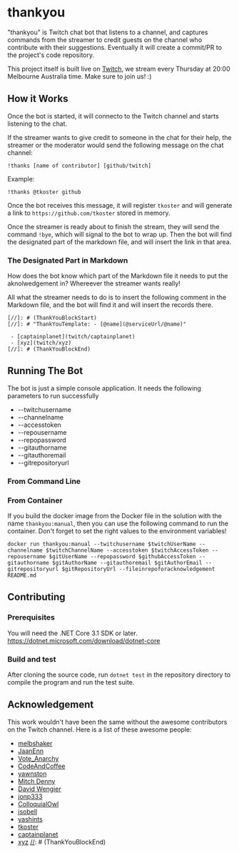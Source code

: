 # thankyou

"thankyou" is Twitch chat bot that listens to a channel, and captures commands from the streamer to credit guests on the channel who contribute with their suggestions. Eventually it will create a commit/PR to the project's code repository.

This project itself is built live on [Twitch](https://twitch.tv/emadashi), we stream every Thursday at 20:00 Melbourne Australia time. Make sure to join us! :)

## How it Works

Once the bot is started, it will connecto to the Twitch channel and starts listening to the chat. 

If the streamer wants to give credit to someone in the chat for their help, the streamer or the moderator would send the following message on the chat channel:

```
!thanks [name of contributor] [github/twitch]
```
Example:
```
!thanks @tkoster github
```

Once the bot receives this message, it will register `tkoster` and will generate a link to `https://github.com/tkoster` stored in memory. 

Once the streamer is ready about to finish the stream, they will send the command `!bye`, which will signal to the bot to wrap up.
Then the bot will find the designated part of the markdown file, and will insert the link in that area.

### The Designated Part in Markdown

How does the bot know which part of the Markdown file it needs to put the aknolwedgement in? Whereever the streamer wants really! 

All what the streamer needs to do is to insert the following comment in the Markdown file, and the bot will find it and will insert the records there.

```
[//]: # (ThankYouBlockStart)
[//]: # "ThankYouTemplate: - [@name](@serviceUrl/@name)"

 - [captainplanet](twitch/captainplanet)
 - [xyz](twitch/xyz)
[//]: # (ThankYouBlockEnd)
```

## Running The Bot

The bot is just a simple console application. It needs the following parameters to run successfully

- --twitchusername
- --channelname
- --accesstoken
- --repousername
- --repopassword
- --gitauthorname
- --gitauthoremail
- --gitrepositoryurl

### From Command Line

### From Container
If you build the docker image from the Docker file in the solution with the name `thankyou:manual`, then you can use the following command to run the container. Don't forget to set the right values to the environment variables!
```
docker run thankyou:manual --twitchusername $twitchUserName --channelname $twitchChannelName --accesstoken $twitchAccessToken --repousername $gitUserName --repopassword $githubAccessToken --gitauthorname $gitAuthorName --gitauthoremail $gitAuthorEmail --gitrepositoryurl $gitRepositoryUrl --fileinrepoforacknowledgement README.md
```

## Contributing


### Prerequisites

You will need the .NET Core 3.1 SDK or later. https://dotnet.microsoft.com/download/dotnet-core

### Build and test

After cloning the source code, run `dotnet test` in the repository directory to compile the program and run the test suite.

## Acknowledgement

This work wouldn't have been the same without the awesome contributors on the Twitch channel. Here is a list of these awesome people:

[//]: # (ThankYouBlockStart)
[//]: # "ThankYouTemplate: - [@name](@serviceUrl/@name)"
- [melbshaker](https://twitch.tv/melbshaker)
- [JaanEnn](https://twitch.tv/jaanenn)
- [Vote_Anarchy](https://twitch.tv/vote_anarchy)
- [CodeAndCoffee](https://github.com/tkoster)
- [yawnston](https://github.com/yawnston)
- [Mitch Denny](https://github.com/mitchdenny)
- [David Wengier](https://github.com/davidwengier)
- [jonp333](https://twitch.tv/jonp333)
- [ColloquialOwl](https://twitch.tv/ColloquialOwl)
 - [jsobell](https://github.com/jsobell)
 - [yashints](https://twitch.com/yashints)
 - [tkoster](https://github.com/tkoster)
 - [captainplanet](twitch/captainplanet)
 - [xyz](twitch/xyz)
[//]: # (ThankYouBlockEnd)
